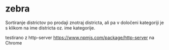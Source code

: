# zebra

Sortiranje districtov po prodaji znotraj districta, ali pa v določeni kategoriji je s klikom na ime districta oz. ime kategorije.

testirano z http-server https://www.npmjs.com/package/http-server na Chrome